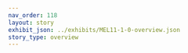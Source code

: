 ```yaml
---
nav_order: 118
layout: story
exhibit_json: ../exhibits/MEL11-1-0-overview.json
story_type: overview
---
```

